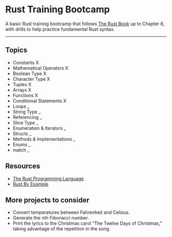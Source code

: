 # Rust Training Bootcamp

A basic Rust training bootcamp that follows [The Rust Book](https://doc.rust-lang.org/book/) up to Chapter 6, with drills to help practice fundamental Rust syntax.

---

## Topics

- Constants X
- Mathematical Operators X
- Boolean Type X
- Character Type X 
- Tuples X
- Arrays X
- Functions X 
- Conditional Statements X
- Loops _
- String Type _  
- Referencing _
- Slice Type _
- Enumeration & Iterators _  
- Structs _
- Methods & Implementations _ 
- Enums _
- match _

## Resources

- [The Rust Programming Language](https://doc.rust-lang.org/book/)
- [Rust By Example](https://doc.rust-lang.org/rust-by-example/)

## More projects to consider

- Convert temperatures between Fahrenheit and Celsius.
- Generate the nth Fibonacci number.
- Print the lyrics to the Christmas carol “The Twelve Days of Christmas,” taking advantage of the repetition in the song.

